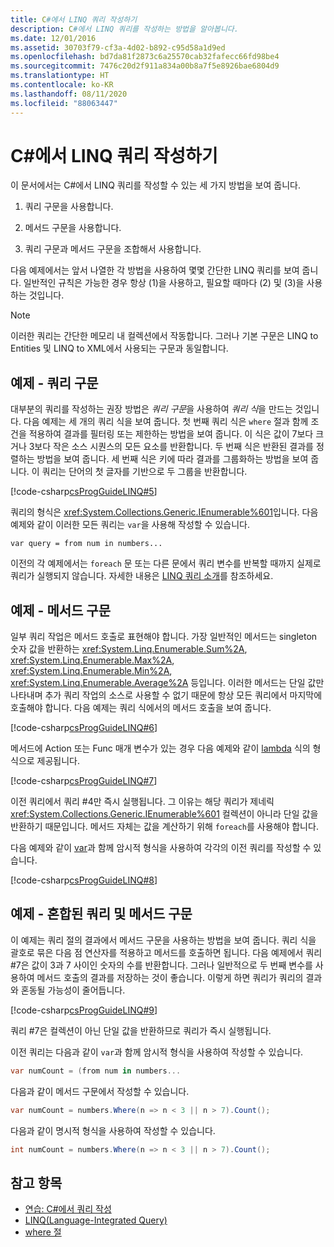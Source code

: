 ```yaml
---
title: C#에서 LINQ 쿼리 작성하기
description: C#에서 LINQ 쿼리를 작성하는 방법을 알아봅니다.
ms.date: 12/01/2016
ms.assetid: 30703f79-cf3a-4d02-b892-c95d58a1d9ed
ms.openlocfilehash: bd7da81f2873c6a25570cab32fafecc66fd98be4
ms.sourcegitcommit: 7476c20d2f911a834a00b8a7f5e8926bae6804d9
ms.translationtype: HT
ms.contentlocale: ko-KR
ms.lasthandoff: 08/11/2020
ms.locfileid: "88063447"
---
```

# <a name="write-linq-queries-in-c"></a>C\#에서 LINQ 쿼리 작성하기

이 문서에서는 C#에서 LINQ 쿼리를 작성할 수 있는 세 가지 방법을 보여 줍니다.

1. 쿼리 구문을 사용합니다.

2. 메서드 구문을 사용합니다.

3. 쿼리 구문과 메서드 구문을 조합해서 사용합니다.

다음 예제에서는 앞서 나열한 각 방법을 사용하여 몇몇 간단한 LINQ 쿼리를 보여 줍니다. 일반적인 규칙은 가능한 경우 항상 (1)을 사용하고, 필요할 때마다 (2) 및 (3)을 사용하는 것입니다.

> [!NOTE]
> 이러한 쿼리는 간단한 메모리 내 컬렉션에서 작동합니다. 그러나 기본 구문은 LINQ to Entities 및 LINQ to XML에서 사용되는 구문과 동일합니다.

## <a name="example---query-syntax"></a>예제 - 쿼리 구문

대부분의 쿼리를 작성하는 권장 방법은 *쿼리 구문*을 사용하여 *쿼리 식*을 만드는 것입니다. 다음 예제는 세 개의 쿼리 식을 보여 줍니다. 첫 번째 쿼리 식은 `where` 절과 함께 조건을 적용하여 결과를 필터링 또는 제한하는 방법을 보여 줍니다. 이 식은 값이 7보다 크거나 3보다 작은 소스 시퀀스의 모든 요소를 반환합니다. 두 번째 식은 반환된 결과를 정렬하는 방법을 보여 줍니다. 세 번째 식은 키에 따라 결과를 그룹화하는 방법을 보여 줍니다. 이 쿼리는 단어의 첫 글자를 기반으로 두 그룹을 반환합니다.

[!code-csharp[csProgGuideLINQ#5](~/samples/snippets/csharp/concepts/linq/how-to-write-linq-queries_1.cs)]

쿼리의 형식은 <xref:System.Collections.Generic.IEnumerable%601>입니다. 다음 예제와 같이 이러한 모든 쿼리는 `var`을 사용해 작성할 수 있습니다.

`var query = from num in numbers...`

이전의 각 예제에서는 `foreach` 문 또는 다른 문에서 쿼리 변수를 반복할 때까지 실제로 쿼리가 실행되지 않습니다. 자세한 내용은 [LINQ 쿼리 소개](../programming-guide/concepts/linq/introduction-to-linq-queries.md)를 참조하세요.

## <a name="example---method-syntax"></a>예제 - 메서드 구문

일부 쿼리 작업은 메서드 호출로 표현해야 합니다. 가장 일반적인 메서드는 singleton 숫자 값을 반환하는 <xref:System.Linq.Enumerable.Sum%2A>, <xref:System.Linq.Enumerable.Max%2A>, <xref:System.Linq.Enumerable.Min%2A>, <xref:System.Linq.Enumerable.Average%2A> 등입니다. 이러한 메서드는 단일 값만 나타내며 추가 쿼리 작업의 소스로 사용할 수 없기 때문에 항상 모든 쿼리에서 마지막에 호출해야 합니다. 다음 예제는 쿼리 식에서의 메서드 호출을 보여 줍니다.

[!code-csharp[csProgGuideLINQ#6](~/samples/snippets/csharp/concepts/linq/how-to-write-linq-queries_2.cs)]

메서드에 Action 또는 Func 매개 변수가 있는 경우 다음 예제와 같이 [lambda](../language-reference/operators/lambda-expressions.md) 식의 형식으로 제공됩니다.

[!code-csharp[csProgGuideLINQ#7](~/samples/snippets/csharp/concepts/linq/how-to-write-linq-queries_3.cs)]

이전 쿼리에서 쿼리 #4만 즉시 실행됩니다. 그 이유는 해당 쿼리가 제네릭 <xref:System.Collections.Generic.IEnumerable%601> 컬렉션이 아니라 단일 값을 반환하기 때문입니다. 메서드 자체는 값을 계산하기 위해 `foreach`를 사용해야 합니다.

다음 예제와 같이 [var](../language-reference/keywords/var.md)과 함께 암시적 형식을 사용하여 각각의 이전 쿼리를 작성할 수 있습니다.

[!code-csharp[csProgGuideLINQ#8](~/samples/snippets/csharp/concepts/linq/how-to-write-linq-queries_4.cs)]

## <a name="example---mixed-query-and-method-syntax"></a>예제 - 혼합된 쿼리 및 메서드 구문

이 예제는 쿼리 절의 결과에서 메서드 구문을 사용하는 방법을 보여 줍니다. 쿼리 식을 괄호로 묶은 다음 점 연산자를 적용하고 메서드를 호출하면 됩니다. 다음 예제에서 쿼리 #7은 값이 3과 7 사이인 숫자의 수를 반환합니다. 그러나 일반적으로 두 번째 변수를 사용하여 메서드 호출의 결과를 저장하는 것이 좋습니다. 이렇게 하면 쿼리가 쿼리의 결과와 혼동될 가능성이 줄어듭니다.

[!code-csharp[csProgGuideLINQ#9](~/samples/snippets/csharp/concepts/linq/how-to-write-linq-queries_5.cs)]

쿼리 #7은 컬렉션이 아닌 단일 값을 반환하므로 쿼리가 즉시 실행됩니다.

이전 쿼리는 다음과 같이 `var`과 함께 암시적 형식을 사용하여 작성할 수 있습니다.

```csharp
var numCount = (from num in numbers...
```

다음과 같이 메서드 구문에서 작성할 수 있습니다.

```csharp
var numCount = numbers.Where(n => n < 3 || n > 7).Count();
```

다음과 같이 명시적 형식을 사용하여 작성할 수 있습니다.

```csharp
int numCount = numbers.Where(n => n < 3 || n > 7).Count();
```

## <a name="see-also"></a>참고 항목

- [연습: C#에서 쿼리 작성](../programming-guide/concepts/linq/walkthrough-writing-queries-linq.md)
- [LINQ(Language-Integrated Query)](index.md)
- [where 절](../language-reference/keywords/where-clause.md)

